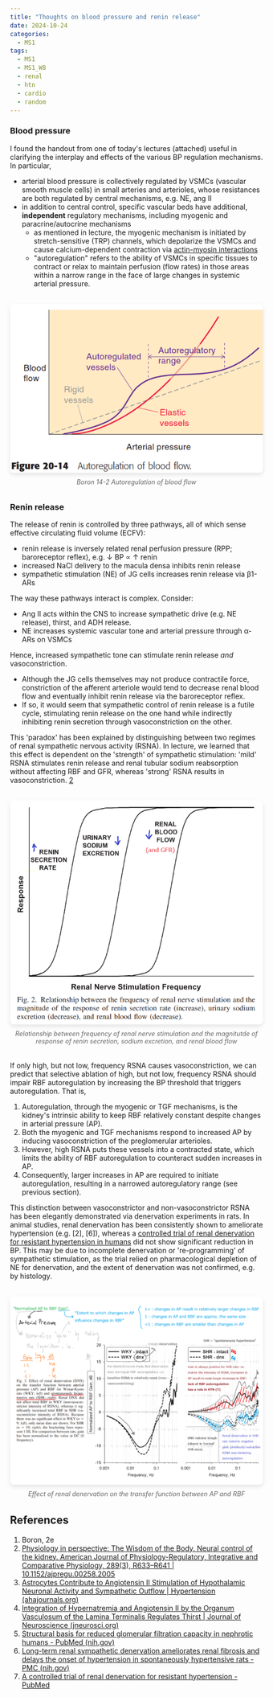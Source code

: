 ```yaml
---
title: "Thoughts on blood pressure and renin release"
date: 2024-10-24
categories:
  - MS1
tags:
  - MS1
  - MS1_W8
  - renal
  - htn
  - cardio
  - random
---
```


### Blood pressure
I found the handout from one of today's lectures (attached) useful in clarifying the interplay and effects of the various BP regulation mechanisms. In particular,  

- arterial blood pressure is collectively regulated by VSMCs (vascular smooth muscle cells) in small arteries and arterioles, whose resistances are both regulated by central mechanisms, e.g. NE, ang II  
- in addition to central control, specific vascular beds have additional, **independent** regulatory mechanisms, including myogenic and paracrine/autocrine mechanisms  
	- as mentioned in lecture, the myogenic mechanism is initiated by stretch-sensitive (TRP) channels, which depolarize the VSMCs and cause calcium-dependent contraction via [actin-myosin interactions](https://pubmed.ncbi.nlm.nih.gov/8083359/)
	- "autoregulation" refers to the ability of VSMCs in specific tissues to contract or relax to maintain perfusion (flow rates) in those areas within a narrow range in the face of large changes in systemic arterial pressure.

<div class="image-container" style="margin: 2rem auto; max-width: 800px; text-align: center;">
  <img src="https://raw.githubusercontent.com/haganenoneko/haganenoneko.github.io/refs/heads/master/_posts/images/Boron 14-2 Autoregulation of blood flow.png" alt="Boron 14-2 Autoregulation of blood flow" style="max-width: 100%; height: auto; border-radius: 8px; box-shadow: 0 4px 8px rgba(0,0,0,0.1);" />
  <p style="margin: 0.5rem 0; color: #666; font-style: italic; font-size: 0.9em;">Boron 14-2 Autoregulation of blood flow</p>
</div>

### Renin release
The release of renin is controlled by three pathways, all of which sense effective circulating fluid volume (ECFV):
- renin release is inversely related renal perfusion pressure (RPP; baroreceptor reflex), e.g. ↓ BP ∝ ↑ renin
- increased NaCl delivery to the macula densa inhibits renin release
- sympathetic stimulation (NE) of JG cells increases renin release via β1-ARs

The way these pathways interact is complex. Consider:
- Ang II acts within the CNS to increase sympathetic drive (e.g. NE release), thirst, and ADH release. 
- NE increases systemic vascular tone and arterial pressure through α-ARs on VSMCs

Hence, increased sympathetic tone can stimulate renin release *and* vasoconstriction. 
- Although the JG cells themselves may not produce contractile force, constriction of the afferent arteriole would tend to decrease renal blood flow and eventually inhibit renin release via the baroreceptor reflex.
- If so, it would seem that sympathetic control of renin release is a futile cycle, stimulating renin release on the one hand while indirectly inhibiting renin secretion through vasoconstriction on the other.

This 'paradox' has been explained by distinguishing between two regimes of renal sympathetic nervous activity (RSNA).  In lecture, we learned that this effect is dependent on the 'strength' of sympathetic stimulation: 'mild' RSNA stimulates renin release and renal tubular sodium reabsorption without affecting RBF and GFR, whereas 'strong' RSNA results in vasoconstriction. [2](https://sci-hub.ru/10.1152/ajpregu.00258.2005)

<div class="image-container" style="margin: 2rem auto; max-width: 800px; text-align: center;">
  <img src="https://raw.githubusercontent.com/haganenoneko/haganenoneko.github.io/refs/heads/master/_posts/images/Relationship between frequency of renal nerve stimulation and the magnitutde of response of renin secretion, sodium excretion, and renal blood flow.png" alt="Relationship between frequency of renal nerve stimulation and the magnitutde of response of renin secretion, sodium excretion, and renal blood flow" style="max-width: 100%; height: auto; border-radius: 8px; box-shadow: 0 4px 8px rgba(0,0,0,0.1);" />
  <p style="margin: 0.5rem 0; color: #666; font-style: italic; font-size: 0.9em;">Relationship between frequency of renal nerve stimulation and the magnitutde of response of renin secretion, sodium excretion, and renal blood flow</p>
</div>

If only high, but not low, frequency RSNA causes vasoconstriction, we can predict that selective ablation of high, but not low, frequency RSNA should impair RBF autoregulation by increasing the BP threshold that triggers autoregulation. That is,
1. Autoregulation, through the myogenic or TGF mechanisms, is the kidney's intrinsic ability to keep RBF relatively constant despite changes in arterial pressure (AP).
2. Both the myogenic and TGF mechanisms respond to increased AP by inducing vasoconstriction of the preglomerular arterioles. 
3. However, high RSNA puts these vessels into a contracted state, which limits the ability of RBF autoregulation to counteract sudden increases in AP.
4. Consequently, larger increases in AP are required to initiate autoregulation, resulting in a narrowed autoregulatory range (see previous section).

This distinction between vasoconstrictor and non-vasoconstrictor RSNA has been elegantly demonstrated via denervation experiments in rats. In animal studies, renal denervation has been consistently shown to ameliorate hypertension (e.g. [2], [6]), whereas a [controlled trial of renal denervation for resistant hypertension in humans](https://pubmed.ncbi.nlm.nih.gov/24678939/) did not show significant reduction in BP. This may be due to incomplete denervation or 're-programming' of sympathetic stimulation, as the trial relied on pharmacological depletion of NE for denervation, and the extent of denervation was not confirmed, e.g. by histology.

<div class="image-container" style="margin: 2rem auto; max-width: 800px; text-align: center;">
  <img src="https://raw.githubusercontent.com/haganenoneko/haganenoneko.github.io/refs/heads/master/_posts/images/Effect of renal denervation on the transfer function between AP and RBF.png" alt="Effect of renal denervation on the transfer function between AP and RBF" style="max-width: 100%; height: auto; border-radius: 8px; box-shadow: 0 4px 8px rgba(0,0,0,0.1);" />
  <p style="margin: 0.5rem 0; color: #666; font-style: italic; font-size: 0.9em;">Effect of renal denervation on the transfer function between AP and RBF</p>
</div>

## References
1. Boron, 2e
2. [Physiology in perspective: The Wisdom of the Body. Neural control of the kidney. American Journal of Physiology-Regulatory, Integrative and Comparative Physiology, 289(3), R633–R641 | 10.1152/ajpregu.00258.2005](https://sci-hub.ru/10.1152/ajpregu.00258.2005)
3. [Astrocytes Contribute to Angiotensin II Stimulation of Hypothalamic Neuronal Activity and Sympathetic Outflow | Hypertension (ahajournals.org)](https://www.ahajournals.org/doi/10.1161/HYPERTENSIONAHA.116.07747)
4. [Integration of Hypernatremia and Angiotensin II by the Organum Vasculosum of the Lamina Terminalis Regulates Thirst | Journal of Neuroscience (jneurosci.org)](https://www.jneurosci.org/content/40/10/2069)
5. [Structural basis for reduced glomerular filtration capacity in nephrotic humans - PubMed (nih.gov)](https://pubmed.ncbi.nlm.nih.gov/8083359/)
6. [Long-term renal sympathetic denervation ameliorates renal fibrosis and delays the onset of hypertension in spontaneously hypertensive rats - PMC (nih.gov)](https://www.ncbi.nlm.nih.gov/pmc/articles/PMC6325514/)
7. [A controlled trial of renal denervation for resistant hypertension - PubMed](https://pubmed.ncbi.nlm.nih.gov/24678939/)